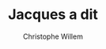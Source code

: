 ---
layout: post
title: Jacques a dit
author: Christophe Willem
language: "Français"
image:
  artist: christophe-willem.png
---